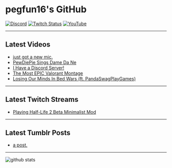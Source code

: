 # pegfun16's GitHub

[![Discord](https://img.shields.io/discord/743123947641372732?label=Discord&logo=Discord&logoColor=%23ffffff)](https://discord.gg/pnHWU2X)
[![Twitch Status](https://img.shields.io/twitch/status/pegfun16?label=Twitch&logo=Twitch&logoColor=%23ffffff)](https://twitch.tv/pegfun16)
[![YouTube](http://img.shields.io/badge/You-Tube-red?style=flat&logo=YouTube)](https://youtube.com/channel/UC__eAGSAHqLUSmzU7hmxtWA)

---

## Latest Videos
<!-- YOUTUBE:START -->
- [just got a new mic.](https://www.youtube.com/watch?v=36can3KJYnw)
- [PewDiePie Sings Dame Da Ne](https://www.youtube.com/watch?v=MBh74e8hI-c)
- [I Have a Discord Server!](https://www.youtube.com/watch?v=-lXDJvfJlsw)
- [The Most EPIC Valorant Montage](https://www.youtube.com/watch?v=doRw4VUSnzA)
- [Losing Our Minds In Bed Wars (ft. PandaSwagPlayGames)](https://www.youtube.com/watch?v=t862McI1ktk)
<!-- YOUTUBE:END -->

---

## Latest Twitch Streams
<!-- TWITCH:START -->
- [Playing Half-Life 2 Beta Minimalist Mod](https://www.twitch.tv/videos/778531928)
<!-- TWITCH:END -->

---

## Latest Tumblr Posts
<!-- TUMBLR:START -->
- [a post.](https://pegfun16.tumblr.com/post/636246616274239488)
<!-- TUMBLR:END -->

---

![github stats](https://github-readme-stats.vercel.app/api?username=pegfun16&show_icons=true&hide_border=true)
